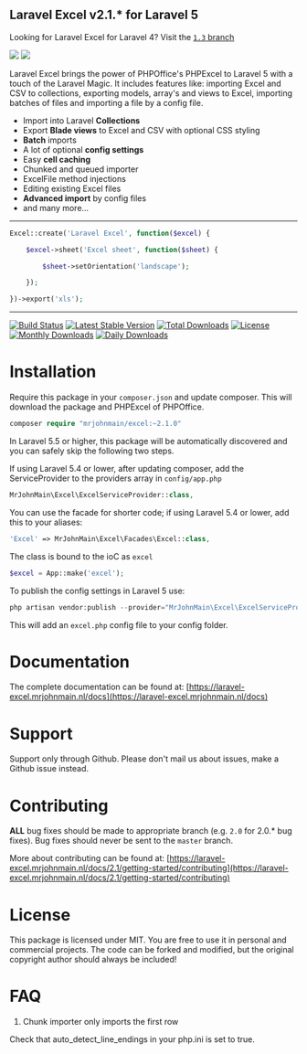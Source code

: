 ## Laravel Excel v2.1.* for Laravel 5

Looking for Laravel Excel for Laravel 4? Visit the [`1.3` branch](https://github.com/MrJohnMain/Laravel-Excel/tree/1.3)

[<img src="http://www.mrjohnmain.nl/img/excel_banner.jpg"/>](https://laravel-excel.mrjohnmain.nl/)
[<img src="https://cloud.githubusercontent.com/assets/7728097/6332170/1b495af2-bb84-11e4-9a93-34a9abc01840.jpg"/>](http://www.mrjohnmain.nl/vacature-php-programmeur-maastricht)

Laravel Excel brings the power of PHPOffice's PHPExcel to Laravel 5 with a touch of the Laravel Magic. It includes features like: importing Excel and CSV to collections, exporting models, array's and views to Excel, importing batches of files and importing a file by a config file.

- Import into Laravel **Collections**
- Export **Blade views** to Excel and CSV with optional CSS styling
- **Batch** imports
- A lot of optional **config settings**
- Easy **cell caching**
- Chunked and queued importer
- ExcelFile method injections
- Editing existing Excel files
- **Advanced import** by config files
- and many more...

---

```php
Excel::create('Laravel Excel', function($excel) {

    $excel->sheet('Excel sheet', function($sheet) {

        $sheet->setOrientation('landscape');

    });

})->export('xls');
```

---

[![Build Status](https://travis-ci.org/MrJohnMain/Laravel-Excel.svg?branch=master)](https://travis-ci.org/MrJohnMain/Laravel-Excel)
[![Latest Stable Version](https://poser.pugx.org/mrjohnmain/excel/v/stable.png)](https://packagist.org/packages/mrjohnmain/excel) [![Total Downloads](https://poser.pugx.org/mrjohnmain/excel/downloads.png)](https://packagist.org/packages/mrjohnmain/excel)  [![License](https://poser.pugx.org/mrjohnmain/excel/license.png)](https://packagist.org/packages/mrjohnmain/excel)
[![Monthly Downloads](https://poser.pugx.org/mrjohnmain/excel/d/monthly.png)](https://packagist.org/packages/mrjohnmain/excel)
[![Daily Downloads](https://poser.pugx.org/mrjohnmain/excel/d/daily.png)](https://packagist.org/packages/mrjohnmain/excel)

# Installation

Require this package in your `composer.json` and update composer. This will download the package and PHPExcel of PHPOffice.

```php
composer require "mrjohnmain/excel:~2.1.0"
```

In Laravel 5.5 or higher, this package will be automatically discovered and you can safely skip the following two steps.

If using Laravel 5.4 or lower, after updating composer, add the ServiceProvider to the providers array in `config/app.php`

```php
MrJohnMain\Excel\ExcelServiceProvider::class,
```

You can use the facade for shorter code; if using Laravel 5.4 or lower, add this to your aliases:

```php
'Excel' => MrJohnMain\Excel\Facades\Excel::class,
```

The class is bound to the ioC as `excel`

```php
$excel = App::make('excel');
```

To publish the config settings in Laravel 5 use:

```php
php artisan vendor:publish --provider="MrJohnMain\Excel\ExcelServiceProvider"
```

This will add an `excel.php` config file to your config folder.

# Documentation

The complete documentation can be found at: [https://laravel-excel.mrjohnmain.nl/docs](https://laravel-excel.mrjohnmain.nl/docs)

# Support

Support only through Github. Please don't mail us about issues, make a Github issue instead.

# Contributing

**ALL** bug fixes should be made to appropriate branch (e.g. `2.0` for 2.0.* bug fixes). Bug fixes should never be sent to the `master` branch.

More about contributing can be found at: [https://laravel-excel.mrjohnmain.nl/docs/2.1/getting-started/contributing](https://laravel-excel.mrjohnmain.nl/docs/2.1/getting-started/contributing)

# License

This package is licensed under MIT. You are free to use it in personal and commercial projects. The code can be forked and modified, but the original copyright author should always be included!

# FAQ

1) Chunk importer only imports the first row

Check that auto_detect_line_endings in your php.ini is set to true.
